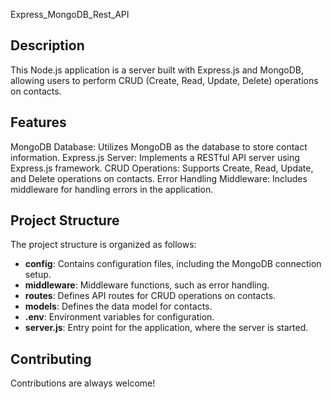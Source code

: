 
Express_MongoDB_Rest_API
## Description
This Node.js application is a server built with Express.js and MongoDB, allowing users to perform CRUD (Create, Read, Update, Delete) operations on contacts.

## Features
MongoDB Database: Utilizes MongoDB as the database to store contact information.
Express.js Server: Implements a RESTful API server using Express.js framework.
CRUD Operations: Supports Create, Read, Update, and Delete operations on contacts.
Error Handling Middleware: Includes middleware for handling errors in the application.
## Project Structure
The project structure is organized as follows:

- **config**: Contains configuration files, including the MongoDB connection setup.
- **middleware**: Middleware functions, such as error handling.
- **routes**: Defines API routes for CRUD operations on contacts.
- **models**: Defines the data model for contacts.
- **.env**: Environment variables for configuration.
- **server.js**: Entry point for the application, where the server is started.
## Contributing

Contributions are always welcome!


